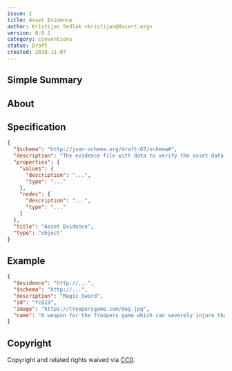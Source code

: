 ```yaml
---
issue: 1
title: Asset Evidence
author: Kristijan Sedlak <kristijan@0xcert.org>
version: 0.0.1
category: conventions
status: Draft
created: 2018-11-07
---
```


## Simple Summary


## About


## Specification

```json
{
  "$schema": "http://json-schema.org/draft-07/schema#",
  "description": "The evidence file with data to verify the asset data.",
  "properties": {
    "values": {
      "description": "...",
      "type": "..."
    },
    "nodes": {
      "description": "...",
      "type": "..."
    }
  },
  "title": "Asset Evidence",
  "type": "object"
}
```

## Example

```json
{
  "$evidence": "http://...",
  "$schema": "http://...",
  "description": "Magic Sword",
  "id": "fc819",
  "image": "https://troopersgame.com/dog.jpg",
  "name": "A weapon for the Troopers game which can severely injure the enemy."
}
```

## Copyright

Copyright and related rights waived via [CC0](https://creativecommons.org/publicdomain/zero/1.0/).
